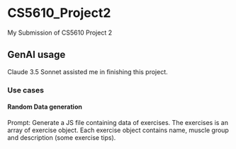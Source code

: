 # CS5610_Project2

My Submission of CS5610 Project 2

## GenAI usage

Claude 3.5 Sonnet assisted me in finishing this project.

### Use cases

#### Random Data generation

Prompt:
Generate a JS file containing data of exercises. The exercises is an array of exercise object. Each exercise object contains name, muscle group and description (some exercise tips).
